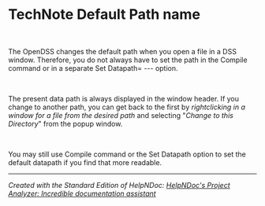 # TechNote Default Path name

&nbsp;

The OpenDSS changes the default path when you open a file in a DSS window. Therefore, you do not always have to set the path in the Compile command or in a separate Set Datapath= --- option.

&nbsp;

The present data path is always displayed in the window header. If you change to another path, you can get back to the first by *rightclicking in a window for a file from the desired path* and selecting "*Change to this Directory*" from the popup window.

&nbsp;

You may still use Compile command or the Set Datapath option to set the default datapath if you find that more readable.


***
_Created with the Standard Edition of HelpNDoc: [HelpNDoc's Project Analyzer: Incredible documentation assistant](<https://www.helpndoc.com/feature-tour/advanced-project-analyzer/>)_
